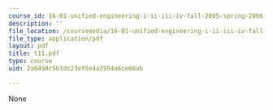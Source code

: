 ```yaml
---
course_id: 16-01-unified-engineering-i-ii-iii-iv-fall-2005-spring-2006
description: ''
file_location: /coursemedia/16-01-unified-engineering-i-ii-iii-iv-fall-2005-spring-2006/2a6490c5b1dc23ef5e4a2594a6ce66ab_t11.pdf
file_type: application/pdf
layout: pdf
title: t11.pdf
type: course
uid: 2a6490c5b1dc23ef5e4a2594a6ce66ab

---
```

None